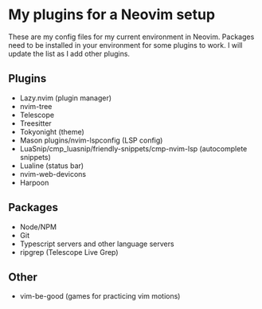 # My plugins for a Neovim setup

These are my config files for my current environment in Neovim. Packages need to be installed in your environment for some plugins to work. I will update the list as I add other plugins.

## Plugins

- Lazy.nvim (plugin manager)
- nvim-tree
- Telescope
- Treesitter
- Tokyonight (theme)
- Mason plugins/nvim-lspconfig (LSP config)
- LuaSnip/cmp_luasnip/friendly-snippets/cmp-nvim-lsp (autocomplete snippets)
- Lualine (status bar)
- nvim-web-devicons
- Harpoon

## Packages
- Node/NPM
- Git
- Typescript servers and other language servers
- ripgrep (Telescope Live Grep)

## Other
- vim-be-good (games for practicing vim motions)
